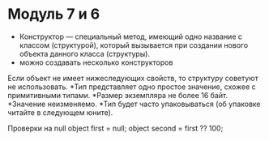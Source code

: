 # Модуль 7 и 6
* Конструктор — специальный метод, имеющий одно название с классом (структурой), 
который вызывается при создании нового объекта данного класса (структуры).
* можно создавать несколько конструкторов

Если объект не имеет нижеследующих свойств, то структуру советуют не использовать.
*Тип представляет одно простое значение, схожее с примитивными типами.
*Размер экземпляра не более 16 байт.
*Значение неизменяемо.
*Тип будет часто упаковываться (об упаковке читайте в следующем юните).

Проверки на null
object first = null;
object second = first ?? 100;